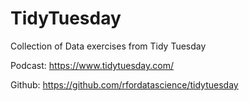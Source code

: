 # TidyTuesday

Collection of Data exercises from Tidy Tuesday 

Podcast: https://www.tidytuesday.com/

Github: https://github.com/rfordatascience/tidytuesday

